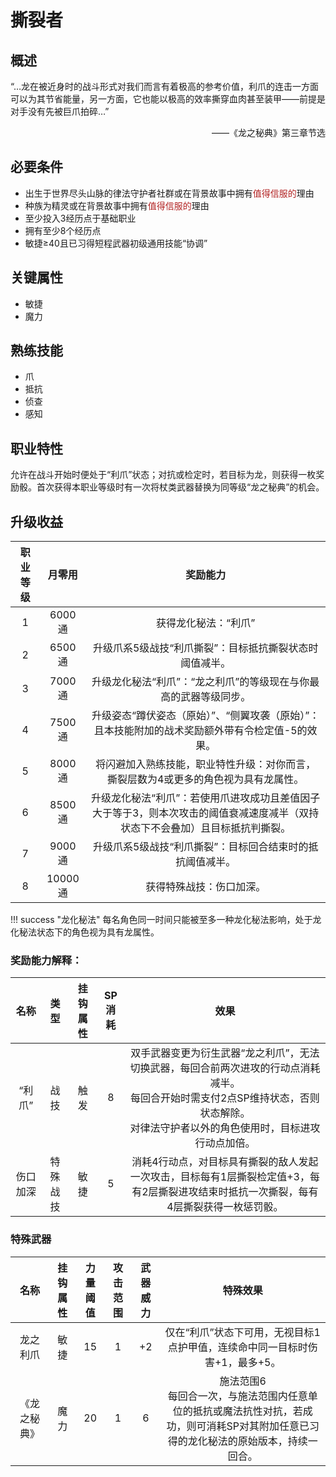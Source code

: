 # 撕裂者

## 概述

“…龙在被近身时的战斗形式对我们而言有着极高的参考价值，利爪的连击一方面可以为其节省能量，另一方面，它也能以极高的效率撕穿血肉甚至装甲——前提是对手没有先被巨爪拍碎…”
<div align="right">——《龙之秘典》第三章节选</div>

## 必要条件

* 出生于世界尽头山脉的律法守护者社群或在背景故事中拥有<font color="#B22222">值得信服的</font>理由
* 种族为精灵或在背景故事中拥有<font color="#B22222">值得信服的</font>理由
* 至少投入3经历点于基础职业
* 拥有至少8个经历点
* 敏捷≥40且已习得短程武器初级通用技能“协调”

## 关键属性

* 敏捷
* 魔力

## 熟练技能

* 爪
* 抵抗
* 侦查
* 感知
  
## 职业特性

允许在战斗开始时便处于“利爪”状态；对抗或检定时，若目标为龙，则获得一枚奖励骰。首次获得本职业等级时有一次将杖类武器替换为同等级“龙之秘典”的机会。

## 升级收益

职业等级|月零用|奖励能力
:--:|:--:|:--:
1|6000通|获得龙化秘法：“利爪”
2|6500通|升级爪系5级战技“利爪撕裂”：目标抵抗撕裂状态时阈值减半。
3|7000通|升级龙化秘法“利爪”：“龙之利爪”的等级现在与你最高的武器等级同步。
4|7500通|升级姿态“蹲伏姿态（原始）”、“侧翼攻袭（原始）”：且本技能附加的战术奖励额外带有令检定值-5的效果。
5|8000通|将闪避加入熟练技能，职业特性升级：对你而言，撕裂层数为4或更多的角色视为具有龙属性。
6|8500通|升级龙化秘法“利爪”：若使用爪进攻成功且差值因子大于等于3，则本次攻击的阈值衰减速度减半（双持状态下不会叠加）且目标抵抗判撕裂。
7|9000通|升级爪系5级战技“利爪撕裂”：目标回合结束时的抵抗阈值减半。
8|10000通|获得特殊战技：伤口加深。

!!! success "龙化秘法"
    每名角色同一时间只能被至多一种龙化秘法影响，处于龙化秘法状态下的角色视为具有龙属性。

### 奖励能力解释：

名称|类型|挂钩属性|SP消耗|效果
:--:|:--:|:--:|:--:|:--:
“利爪”|战技|触发|8|双手武器变更为衍生武器“龙之利爪”，无法切换武器，每回合前两次进攻的行动点消耗减半。<br>每回合开始时需支付2点SP维持状态，否则状态解除。<br>对律法守护者以外的角色使用时，目标进攻行动点加倍。
伤口加深|特殊战技|敏捷|5|消耗4行动点，对目标具有撕裂的敌人发起一次攻击，目标每有1层撕裂检定值+3，每有2层撕裂进攻结束时抵抗一次撕裂，每有4层撕裂获得一枚惩罚骰。

### 特殊武器

名称|挂钩属性|力量阈值|攻击范围|武器威力|特殊效果
:--:|:--:|:--:|:--:|:--:|:--:
龙之利爪|敏捷|15|1|+2|仅在“利爪”状态下可用，无视目标1点护甲值，连续命中同一目标时伤害+1，最多+5。
《龙之秘典》|魔力|20|1|6|施法范围6<br>每回合一次，与施法范围内任意单位的抵抗或魔法抗性对抗，若成功，则可消耗SP对其附加任意已习得的龙化秘法的原始版本，持续一回合。